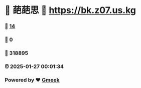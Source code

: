 # 🌚  葩葩思 :link: https://bk.z07.us.kg 
### :page_facing_up: [14](https://bk.z07.us.kg/tag.html) 
### :speech_balloon: 0 
### :hibiscus: 318895 
### :alarm_clock: 2025-01-27 00:01:34 
### Powered by :heart: [Gmeek](https://github.com/Meekdai/Gmeek)
